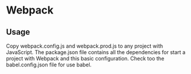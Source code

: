 # Webpack

## Usage
Copy webpack.config.js and webpack.prod.js to any project with JavaScript. The package.json file contains all the dependencies for start a project with Webpack and this basic configuration. Check too the babel.config.json file for use babel.